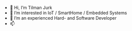 - 👋 Hi, I’m Tilman Jurk
- 👀 I’m interested in IoT / SmartHome / Embedded Systems
- 🌱 I’m an experienced Hard- and Software Developer 
- 📫 

<!---
TilmanJurk/TilmanJurk is a ✨ special ✨ repository because its `README.md` (this file) appears on your GitHub profile.
You can click the Preview link to take a look at your changes.
--->
